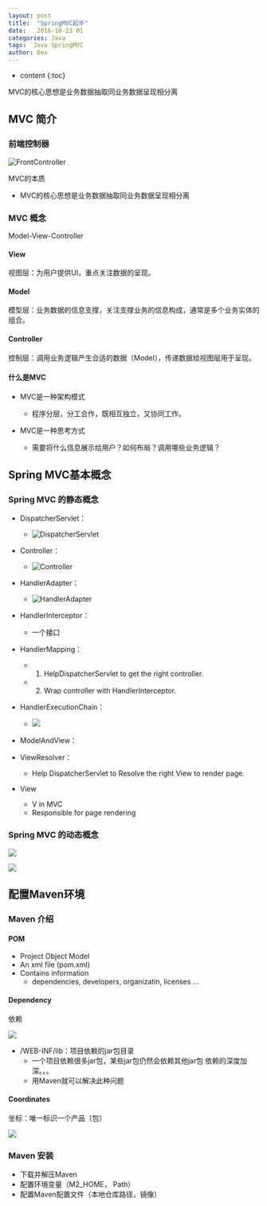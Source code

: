 ```yaml
---
layout: post
title:  "SpringMVC起步"
date:   2016-10-23 01
categories: Java
tags:  Java SpringMVC
author: Dex
---
```


* content
{:toc}

MVC的核心思想是业务数据抽取同业务数据呈现相分离





## MVC 简介 ##

### 前端控制器 ###

![FrontController](http://zdx0122.qiniudn.com/FrontController.png)

MVC的本质

- MVC的核心思想是业务数据抽取同业务数据呈现相分离

### MVC 概念 ###

Model-View-Controller

#### View ####

视图层：为用户提供UI，重点关注数据的呈现。

#### Model ####

模型层：业务数据的信息支撑，关注支撑业务的信息构成，通常是多个业务实体的组合。

#### Controller ####

控制层：调用业务逻辑产生合适的数据（Model），传递数据给视图层用于呈现。

#### 什么是MVC ####

- MVC是一种架构模式
	- 程序分层，分工合作，既相互独立，又协同工作。

- MVC是一种思考方式
	- 需要将什么信息展示给用户？如何布局？调用哪些业务逻辑？

## Spring MVC基本概念 ##

### Spring MVC 的静态概念 ###

- DispatcherServlet：
	- ![DispatcherServlet](http://zdx0122.qiniudn.com/DispatcherServlet.jpg)

- Controller：
	- ![Controller](http://zdx0122.qiniudn.com/Controller.jpg)

- HandlerAdapter：
	- ![HandlerAdapter](http://zdx0122.qiniudn.com/HandlerAdapter.jpg)

- HandlerInterceptor：
	- 一个接口

- HandlerMapping：
	- 1. HelpDispatcherServlet to get the right controller.
	- 2. Wrap controller with HandlerInterceptor.

- HandlerExecutionChain：
	- ![](http://zdx0122.qiniudn.com/ExecutionChain.jpg)

- ModelAndView：

- ViewResolver：
	- Help DispatcherServlet to Resolve the right View to render page.

- View
	- V in MVC
	- Responsible for page rendering

### Spring MVC 的动态概念 ###

![](http://zdx0122.qiniudn.com/SpringMVC%E5%8A%A8%E6%80%81%E6%A6%82%E5%BF%B5.jpg)

![](http://zdx0122.qiniudn.com/SpringMVC%E5%8A%A8%E6%80%81%E6%A6%82%E5%BF%B52.jpg)

## 配置Maven环境 ##

### Maven 介绍 ###

#### POM ####

- Project Object Model
- An xml file (pom.xml)
- Contains information
	- dependencies, developers, organizatin, licenses ...

#### Dependency ####

依赖

![](http://zdx0122.qiniudn.com/Dependency.jpg)

- /WEB-INF/lib：项目依赖的jar包目录
	- 一个项目依赖很多jar包，某些jar包仍然会依赖其他jar包 依赖的深度加深。。。
	- 用Maven就可以解决此种问题

#### Coordinates ####

坐标：唯一标识一个产品（包）

![](http://zdx0122.qiniudn.com/Coordinates.jpg)

### Maven 安装 ###

- 下载并解压Maven
- 配置环境变量（M2_HOME， Path）
- 配置Maven配置文件（本地仓库路径，镜像）


